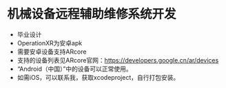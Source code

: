 # 机械设备远程辅助维修系统开发
- 毕业设计
- OperationXR为安卓apk
- 需要安卓设备支持ARcore
- 支持的设备列表见ARcore官网：https://developers.google.cn/ar/devices
- “Android（中国）”中的设备可以正常使用。
- 如需iOS，可以联系我，获取xcodeproject，自行打包安装。

